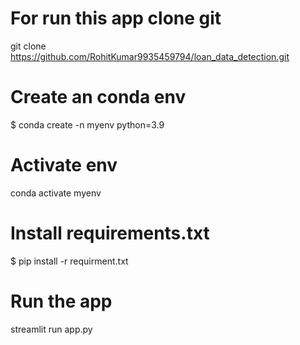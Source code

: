# For run this app clone git
 git clone https://github.com/RohitKumar9935459794/loan_data_detection.git


# Create an conda env
$ conda create -n myenv python=3.9

# Activate env 
 conda activate myenv

# Install requirements.txt
$  pip install -r requirment.txt

# Run the app
streamlit run app.py
